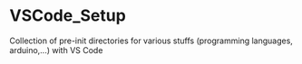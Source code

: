 # VSCode_Setup
Collection of pre-init directories for various stuffs (programming languages, arduino,...) with VS Code
